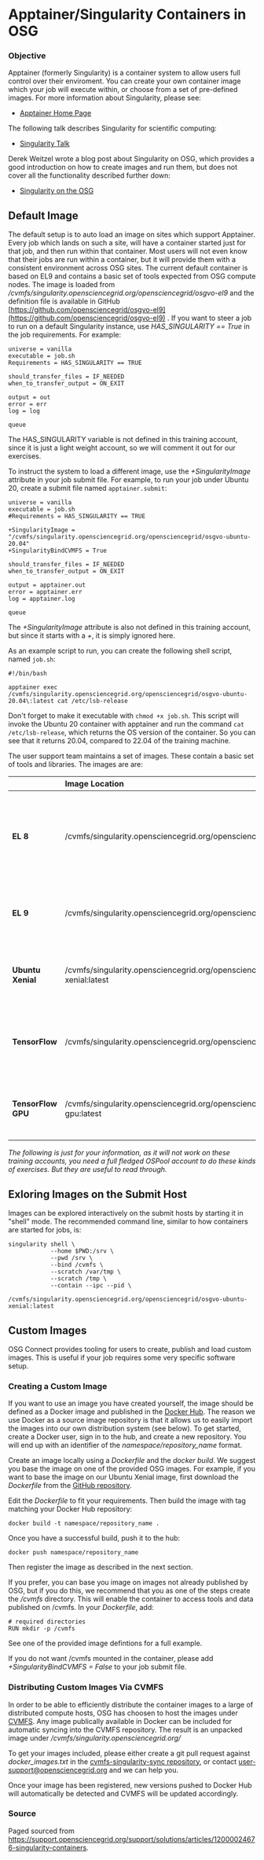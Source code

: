 # Apptainer/Singularity Containers in OSG


### Objective

Apptainer (formerly Singularity) is a container system to allow users full control over their enviroment. You
can create your own container image which your job will execute within, or choose from
a set of pre-defined images. For more information about Singularity, please see:

 * [Apptainer Home Page](https://apptainer.org/documentation/)

The following talk describes Singularity for scientific computing:

 * [Singularity Talk](http://www.youtube.com/embed/DA87Ba2dpNM)

Derek Weitzel wrote a blog post about Singularity on OSG, which provides a good
introduction on how to create images and run them, but does not cover all the
functionality described further down:

  * [Singularity on the OSG](https://djw8605.github.io/2017/01/12/singularity-on-the-osg/)

## Default Image

The default setup is to auto load an image on sites which support Apptainer. Every
job which lands on such a site, will have a container started just for that job, and
then run within that container. Most users will not even know that their jobs are run
within a container, but it will provide them with a consistent environment across
OSG sites. The current default container is based on EL9 and contains a basic
set of tools expected from OSG compute nodes. The image is loaded from
*/cvmfs/singularity.opensciencegrid.org/opensciencegrid/osgvo-el9* and the definition file
is available in GitHub
[https://github.com/opensciencegrid/osgvo-el9](https://github.com/opensciencegrid/osgvo-el9) .
If you want to steer a job to run on a default Singularity instance,
use *HAS_SINGULARITY == True* in the job requirements. For example:

    universe = vanilla
    executable = job.sh
    Requirements = HAS_SINGULARITY == TRUE

    should_transfer_files = IF_NEEDED
    when_to_transfer_output = ON_EXIT

    output = out
    error = err
    log = log

    queue

The HAS_SINGULARITY variable is not defined in this training account, since it is just a light weight account, so we will comment it out for our exercises.

To instruct the system to load a different image, use the *+SingularityImage* attribute in 
your job submit file. For example, to run your job under Ubuntu 20, create a submit file named `apptainer.submit`:

    universe = vanilla
    executable = job.sh
    #Requirements = HAS_SINGULARITY == TRUE

    +SingularityImage = "/cvmfs/singularity.opensciencegrid.org/opensciencegrid/osgvo-ubuntu-20.04"
    +SingularityBindCVMFS = True

    should_transfer_files = IF_NEEDED
    when_to_transfer_output = ON_EXIT

    output = apptainer.out
    error = apptainer.err
    log = apptainer.log

    queue

The *+SingularityImage* attribute is also not defined in this training account, but since it starts with a *+*, it is simply ignored here.

As an example script to run, you can create the following shell script, named `job.sh`:

    #!/bin/bash
    
    apptainer exec /cvmfs/singularity.opensciencegrid.org/opensciencegrid/osgvo-ubuntu-20.04\:latest cat /etc/lsb-release

Don't forget to make it executable with `chmod +x job.sh`.
This script will invoke the Ubuntu 20 container with apptainer and run the command `cat /etc/lsb-release`, which returns the OS version of the container. So you can see that it returns 20.04, compared to 22.04 of the training machine.

The user support team maintains a set of images. These contain a basic set of
tools and libraries. The images are are:

|                     | **Image Location**                                                                 | **Defintion** | **Description** |
|:--------------------|:-----------------------------------------------------------------------------------|:-------------:|:----------------|
| **EL 8**            | /cvmfs/singularity.opensciencegrid.org/opensciencegrid/osgvo-el8:latest            | [GitHub](https://github.com/opensciencegrid/osgvo-el8)   | A basic Enterprise Linux (CentOS) 8 based image. This is currently our default image |
| **EL 9**            | /cvmfs/singularity.opensciencegrid.org/opensciencegrid/osgvo-el9:latest            | [GitHub](https://github.com/opensciencegrid/osgvo-el9) | A basic Enterprise Linux (CentOS) 9 based image. |
| **Ubuntu Xenial**   | /cvmfs/singularity.opensciencegrid.org/opensciencegrid/osgvo-ubuntu-xenial:latest  | [GitHub](https://github.com/opensciencegrid/osgvo-ubuntu-xenial) | A good image if you prefer Ubuntu over EL flavors |
| **TensorFlow**      | /cvmfs/singularity.opensciencegrid.org/opensciencegrid/tensorflow:latest           | [GitHub](https://github.com/opensciencegrid/osgvo-tensorflow) | Base on the TensorFlow base image, with a few OSG package added |
| **TensorFlow GPU**  | /cvmfs/singularity.opensciencegrid.org/opensciencegrid/tensorflow-gpu:latest       | [GitHub](https://github.com/opensciencegrid/osgvo-tensorflow-gpu) | Used for running TensorFlow jobs on OSG GPU resources |

*The following is just for your information, as it will not work on these training accounts, you need a full fledged OSPool account to do these kinds of exercises. But they are useful to read through.*

## Exloring Images on the Submit Host

Images can be explored interactively on the submit hosts by starting it
in "shell" mode. The recommended command line, similar to how containers
are started for jobs, is:

    singularity shell \
                --home $PWD:/srv \
                --pwd /srv \
                --bind /cvmfs \
                --scratch /var/tmp \
                --scratch /tmp \
                --contain --ipc --pid \
                /cvmfs/singularity.opensciencegrid.org/opensciencegrid/osgvo-ubuntu-xenial:latest


## Custom Images

OSG Connect provides tooling for users to create, publish and load custom images.
This is useful if your job requires some very specific software setup.

### Creating a Custom Image

If you want to use an image you have created yourself, the image
should be defined as a Docker image and published in the [Docker
Hub](https://hub.docker.com/). The reason we use Docker as a source
image repository is that it allows us to easily import the images into
our own distribution system (see below). To get started, create a Docker
user, sign in to the hub, and create a new repository. You will end up
with an identifier of the *namespace/repository_name* format.

Create an image locally using a *Dockerfile* and the *docker
build*. We suggest you base the image on one of the provided OSG
images. For example, if you want to base the image on our Ubuntu
Xenial image, first download the *Dockerfile* from the [GitHub
repository](https://github.com/opensciencegrid/osgvo-ubuntu-xenial).

Edit the *Dockerfile* to fit your requirements. Then build the image with 
tag matching your Docker Hub repository:

    docker build -t namespace/repository_name .

Once you have a successful build, push it to the hub:

    docker push namespace/repository_name

Then register the image as described in the next section.

If you prefer, you can base you image on images not already published by OSG,
but if you do this, we recommend that you as one of the steps create the
*/cvmfs* directory. This will enable the container to access tools and data
published on /cvmfs. In your *Dockerfile*, add:

    # required directories
    RUN mkdir -p /cvmfs

See one of the provided image defintions for a full example.

If you do not want /cvmfs mounted in the container, please add 
*+SingularityBindCVMFS = False* to your job submit file.


### Distributing Custom Images Via CVMFS

In order to be able to efficiently distribute the container images to a large
of distributed compute hosts, OSG has choosen to host the images under
[CVMFS](https://cernvm.cern.ch/portal/filesystem). Any image publically available in
Docker can be included for automatic syncing into the CVMFS repository. The
result is an unpacked image under */cvmfs/singularity.opensciencegrid.org/*

To get your images included, please either create a git pull request against
*docker_images.txt* in the
[cvmfs-singularity-sync repository](https://github.com/opensciencegrid/cvmfs-singularity-sync), 
or contact
[user-support@opensciencegrid.org](mailto:user-support@opensciencegrid.org)
and we can help you.

Once your image has been registered, new versions pushed to Docker Hub will
automatically be detected and CVMFS will be updated accordingly.

### Source
Paged sourced from https://support.opensciencegrid.org/support/solutions/articles/12000024676-singularity-containers. 
